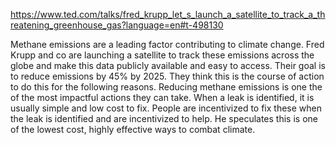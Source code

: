https://www.ted.com/talks/fred_krupp_let_s_launch_a_satellite_to_track_a_threatening_greenhouse_gas?language=en#t-498130

Methane emissions are a leading factor contributing to climate change. Fred Krupp and co are launching a satellite to track these emissions across the globe and make this data publicly available and easy to access. Their goal is to reduce emissions by 45% by 2025. They think this is the course of action to do this for the following reasons. Reducing methane emissions is one the of the most impactful actions they can take. When a leak is identified, it is usually simple and low cost to fix. People are incentivized to fix these when the leak is identified and are incentivized to help. He speculates this is one of the lowest cost, highly effective ways to combat climate.
